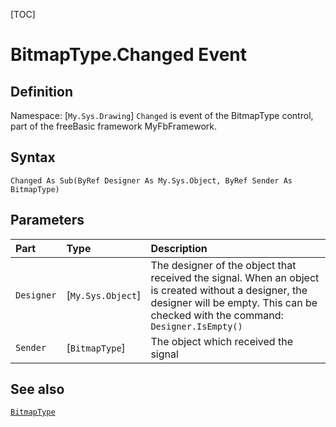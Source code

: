 [TOC]
# BitmapType.Changed Event

## Definition
Namespace: [`My.Sys.Drawing`]
`Changed` is event of the BitmapType control, part of the freeBasic framework MyFbFramework.
## Syntax
```freeBasic
Changed As Sub(ByRef Designer As My.Sys.Object, ByRef Sender As BitmapType)
```

## Parameters

|Part|Type|Description|
| :------------ | :------------ | :------------ |
|`Designer`|[`My.Sys.Object`]|The designer of the object that received the signal. When an object is created without a designer, the designer will be empty. This can be checked with the command: `Designer.IsEmpty()`|
|`Sender`|[`BitmapType`]|The object which received the signal|

## See also
[`BitmapType`](BitmapType.md)
